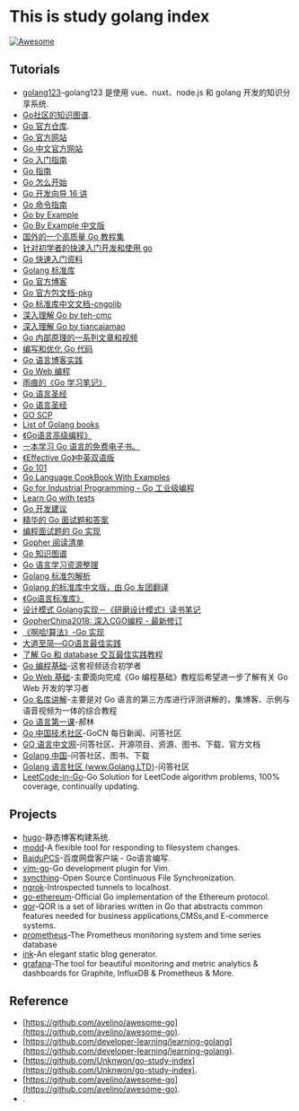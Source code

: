 # This is study golang index

[![Awesome](https://cdn.rawgit.com/sindresorhus/awesome/d7305f38d29fed78fa85652e3a63e154dd8e8829/media/badge.svg)](https://github.com/zsy-cn/awesome-golang)

## Tutorials

* [golang123](https://github.com/shen100/golang123)-golang123 是使用 vue、nuxt、node.js 和 golang 开发的知识分享系统.
* [Go社区的知识图谱](https://github.com/gocn/knowledge).
* [Go 官方仓库](https://github.com/golang/go).
* [Go 官方网站](https://golang.org/)
* [Go 中文官方网站](https://go-zh.org/) 
* [Go 入门指南](https://github.com/Unknwon/the-way-to-go_ZH_CN)
* [Go 指南](https://tour.go-zh.org/)
* [Go 怎么开始](https://github.com/alco/gostart)
* [Go 开发向导 16 讲](https://github.com/hacking-code/golang-tutorials)
* [Go 命令指南](https://github.com/hyper0x/go_command_tutorial)
* [Go by Example](https://gobyexample.com/) 
* [Go By Example 中文版](https://github.com/xg-wang/gobyexample)
* [国外的一个高质量 Go 教程集](https://golangbot.com/learn-golang-series/)
* [针对初学者的快速入门开发和使用 go](https://github.com/KeKe-Li/For-learning-Go-Tutorial)
* [Go 快速入门资料](https://devhints.io/go)
* [Golang 标准库](https://medium.com/golangspec)
* [Go 官方博客](https://blog.golang.org/)
* [Go 官方包文档-pkg](https://golang.org/pkg/)
* [Go 标准库中文文档-cngolib](http://cngolib.com/)
* [深入理解 Go by teh-cmc](https://github.com/teh-cmc/go-internals)
* [深入理解 Go by tiancaiamao](https://github.com/tiancaiamao/go-internals)
* [Go 内部原理的一系列文章和视频](https://github.com/emluque/golang-internals-resources)
* [编写和优化 Go 代码](https://github.com/dgryski/go-perfbook/)
* [Go 语言博客实践](https://github.com/achun/Go-Blog-In-Action)
* [Go Web 编程](https://github.com/astaxie/build-web-application-with-golang)
* [雨痕的《Go 学习笔记》](https://github.com/qyuhen/book)
* [Go 语言圣经](https://www.gitbook.com/book/wizardforcel/gopl-zh/details) 
* [Go 语言圣经](https://github.com/golang-china/gopl-zh)
* [GO SCP](https://checkmarx.gitbooks.io/go-scp/content/)
* [List of Golang books](https://github.com/dariubs/GoBooks)
* [《Go语言高级编程》](https://github.com/chai2010/advanced-go-programming-book) 
* [一本学习 Go 语言的免费电子书。 ](https://github.com/mikespook/Learning-Go-zh-cn)
* [《Effective Go》中英双语版](https://github.com/bingohuang/effective-go-zh-en)
* [Go 101](https://github.com/go101/go101)
* [Go Language CookBook With Examples](https://ednsquare.com/publisher/view/Go-Language-CookBook-With-Examples------xOhLZaZVGG)
* [Go for Industrial Programming - Go 工业级编程](https://peter.bourgon.org/go-for-industrial-programming/)
* [Learn Go with tests](https://github.com/quii/learn-go-with-tests)
* [Go 开发建议](https://github.com/cristaloleg/go-advices)
* [精华的 Go 面试题和答案](https://github.com/goquiz/goquiz.github.io)
* [编程面试题的 Go 实现](https://github.com/mrekucci/epi)
* [Gopher 阅读清单](https://github.com/enocom/gopher-reading-list) 
* [Go 知识图谱](https://github.com/gocn/knowledge) 
* [Go 语言学习资源整理](https://zhuanlan.zhihu.com/p/25493806) 
* [Golang 标准包解析](https://github.com/syaning/go-pkgs) 
* [Golang 的标准库中文版，由 Go 友团翻译](https://github.com/jemygraw/GoStandardLibrary-Chinese) 
* [《Go语言标准库》](https://github.com/polaris1119/The-Golang-Standard-Library-by-Example) 
* [设计模式 Golang实现－《研磨设计模式》读书笔记](https://github.com/senghoo/golang-design-pattern) 
* [GopherChina2018: 深入CGO编程 - 最新修订](https://github.com/chai2010/gopherchina2018-cgo-talk) 
* [《啊哈!算法》-Go 实现](https://github.com/eruca/aha) 
* [大道至简—GO语言最佳实践](https://mp.weixin.qq.com/s/hE7ecSywWY8SxoQV0OwBQg) 
* [了解 Go 和 database 交互最佳实践教程](http://go-database-sql.org/overview.html) 
* [Go 编程基础](https://github.com/Unknwon/go-fundamental-programming)-这套视频适合初学者
* [Go Web 基础](https://github.com/Unknwon/go-web-foundation)-主要面向完成《Go 编程基础》教程后希望进一步了解有关 Go Web 开发的学习者
* [Go 名库讲解](https://github.com/Unknwon/go-rock-libraries-showcases)-主要是对 Go 语言的第三方库进行评测讲解的，集博客、示例与语音视频为一体的综合教程
* [Go 语言第一课](http://www.imooc.com/learn/345)-郝林
* [Go 中国技术社区](https://gocn.io)-GoCN 每日新闻、问答社区
* [GO 语言中文网](http://studygolang.com)-问答社区、开源项目、资源、图书、下载、官方文档
* [Golang 中国](http://www.golangtc.com)-问答社区、图书、下载
* [Golang 语言社区 (www.Golang.LTD)](http://www.golang.ltd)-问答社区
* [LeetCode-in-Go](https://github.com/aQuaYi/LeetCode-in-Go)-Go Solution for LeetCode algorithm problems, 100% coverage, continually updating.

## Projects

* [hugo](https://github.com/gohugoio/hugo)-静态博客构建系统.
* [modd](https://github.com/cortesi/modd)-A flexible tool for responding to filesystem changes.
* [BaiduPCS](https://github.com/iikira/BaiduPCS-Go)-百度网盘客户端 - Go语言编写.
* [vim-go](https://github.com/fatih/vim-go)-Go development plugin for Vim.
* [syncthing](https://github.com/syncthing/syncthing)-Open Source Continuous File Synchronization.
* [ngrok](https://github.com/inconshreveable/ngrok)-Introspected tunnels to localhost.
* [go-ethereum](https://github.com/ethereum/go-ethereum)-Official Go implementation of the Ethereum protocol.
* [qor](https://github.com/qor/qor)-QOR is a set of libraries written in Go that abstracts common features needed for business applications,CMSs,and E-commerce systems.
* [prometheus](https://github.com/prometheus/prometheus)-The Prometheus monitoring system and time series database
* [ink](https://github.com/InkProject/ink)-An elegant static blog generator.
* [grafana](https://github.com/grafana/grafana)-The tool for beautiful monitoring and metric analytics & dashboards for Graphite, InfluxDB & Prometheus & More.

## Reference
* [https://github.com/avelino/awesome-go](https://github.com/avelino/awesome-go).
* [https://github.com/developer-learning/learning-golang](https://github.com/developer-learning/learning-golang).
* [https://github.com/Unknwon/go-study-index](https://github.com/Unknwon/go-study-index).
* [https://github.com/avelino/awesome-go](https://github.com/avelino/awesome-go).
* [](https://github.com/).
